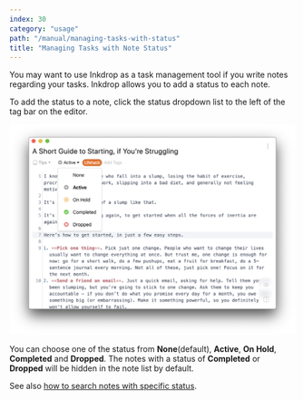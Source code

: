 ```yaml
---
index: 30
category: "usage"
path: "/manual/managing-tasks-with-status"
title: "Managing Tasks with Note Status"
---
```


You may want to use Inkdrop as a task management tool if you write notes regarding your tasks.
Inkdrop allows you to add a status to each note.

To add the status to a note, click the status dropdown list to the left of the tag bar on the editor.

![Task management](./managing-tasks-with-status-note_status.png)

You can choose one of the status from **None**(default), **Active**, **On Hold**, **Completed** and **Dropped**.
The notes with a status of **Completed** or **Dropped** will be hidden in the note list by default.

See also [how to search notes with specific status](/manual/searching-notes).
